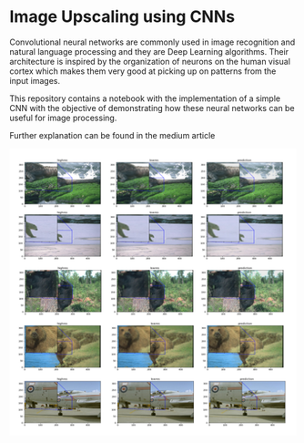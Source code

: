 # Image Upscaling using CNNs

Convolutional neural networks are commonly used in image recognition and natural language processing and they are Deep Learning algorithms. Their architecture is inspired by the organization of neurons on the human visual cortex which makes them very good at picking up on patterns from the input images.

This repository contains a notebook with the implementation of a simple CNN with the objective of demonstrating how these neural networks can be useful for image processing.

Further explanation can be found in the medium article

![alt text](./comparison.jpg)
